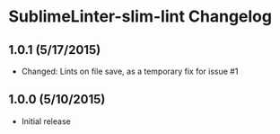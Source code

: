 # SublimeLinter-slim-lint Changelog

## 1.0.1 (5/17/2015)

* Changed: Lints on file save, as a temporary fix for issue #1

## 1.0.0 (5/10/2015)

* Initial release
